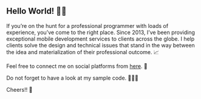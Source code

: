 ## Hello World! 👋🏻

If you’re on the hunt for a professional programmer with loads of experience, you’ve come to the right place. Since 2013, I’ve been providing exceptional mobile development services to clients across the globe. I help clients solve the design and technical issues that stand in the way between the idea and materialization of their professional outcome. 📈

Feel free to connect me on social platforms from [here](https://itsji10dra.com/). 📲

Do not forget to have a look at my sample code. 👨🏻‍💻

Cheers!! 🍻

<!--
**itsji10dra/itsji10dra** is a ✨ _special_ ✨ repository because its `README.md` (this file) appears on your GitHub profile.

Here are some ideas to get you started:

- 🔭 I’m currently working on ...
- 🌱 I’m currently learning ...
- 👯 I’m looking to collaborate on ...
- 🤔 I’m looking for help with ...
- 💬 Ask me about ...
- 📫 How to reach me: ...
- 😄 Pronouns: ...
- ⚡ Fun fact: ...
-->

